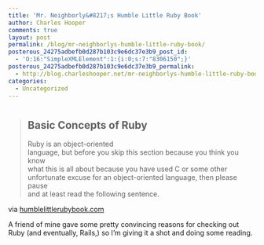 ```yaml
---
title: 'Mr. Neighborly&#8217;s Humble Little Ruby Book'
author: Charles Hooper
comments: true
layout: post
permalink: /blog/mr-neighborlys-humble-little-ruby-book/
posterous_24275adbefb0d287b103c9e6dc37e3b9_post_id:
  - 'O:16:"SimpleXMLElement":1:{i:0;s:7:"8306150";}'
posterous_24275adbefb0d287b103c9e6dc37e3b9_permalink:
  - http://blog.charleshooper.net/mr-neighborlys-humble-little-ruby-book
categories:
  - Uncategorized
---
```

# 

> ## Basic Concepts of Ruby
> 
> Ruby is an object-oriented  
> language, but before you skip this section because you think you know  
> what this is all about because you have used C or some other  
> unfortunate excuse for an object-oriented language, then please pause  
> and at least read the following sentence.

via [humblelittlerubybook.com][1]

A friend of mine gave some pretty convincing reasons for checking out Ruby (and eventually, Rails,) so I’m giving it a shot and doing some reading.

 [1]: http://www.humblelittlerubybook.com/book/html/chapter1.html